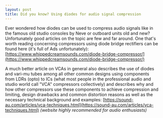 ```yaml
---
layout: post
title: Did you know? Using diodes for audio signal compression
---
```

Ever wondered how diodes can be used to compress audio signals like in the famous old studio consoles by Neve or outboard units old and new? Unfortunately good articles on the topic are few and far around. One that's worth reading concerning compressors using diode bridge rectifiers can be found here (it's full of Ads unfortunately): [https://www.whippedcreamsounds.com/diode-bridge-compressor/](https://www.whippedcreamsounds.com/diode-bridge-compressor/)


A much better article on VCAs in general also describes the use of diodes and vari-mu tubes among all other common designs using components from LDRs (opto) to ICs (what most people in the professional audio and studio world call "VCA" compressors collectively) and describes why and how other compressors use these components to achieve compression and limiting, design drawbacks and common distortion reasons as well as the necessary technical background and examples: [https://sound-au.com/articles/vca-techniques.html](https://sound-au.com/articles/vca-techniques.html) *(website highly recommended for audio enthusiasts)*

